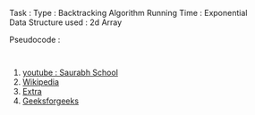 Task :
Type : Backtracking Algorithm
Running Time : Exponential  
Data Structure used : 2d Array

Pseudocode :
```


```

1. [youtube : Saurabh School](https://youtu.be/WRT8kmFOQTw)
2. [Wikipedia](https://en.wikipedia.org/wiki/Subset_sum_problem)
3. [Extra]()
4. [Geeksforgeeks]()
